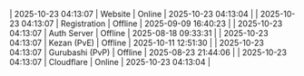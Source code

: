 | 2025-10-23 04:13:07 | Website | Online | 2025-10-23 04:13:04 |
| 2025-10-23 04:13:07 | Registration | Offline | 2025-09-09 16:40:23 |
| 2025-10-23 04:13:07 | Auth Server | Offline | 2025-08-18 09:33:31 |
| 2025-10-23 04:13:07 | Kezan (PvE) | Offline | 2025-10-11 12:51:30 |
| 2025-10-23 04:13:07 | Gurubashi (PvP) | Offline | 2025-08-23 21:44:06 |
| 2025-10-23 04:13:07 | Cloudflare | Online | 2025-10-23 04:13:04 |
